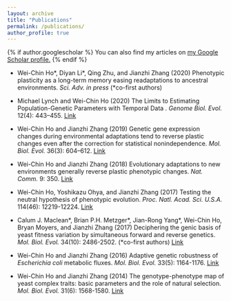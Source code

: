 ```yaml
---
layout: archive
title: "Publications"
permalink: /publications/
author_profile: true
---
```


{% if author.googlescholar %}
  You can also find my articles on <u><a href="{{author.googlescholar}}">my Google Scholar profile</a>.</u>
{% endif %}

* Wei-Chin Ho\*, Diyan Li\*, Qing Zhu, and Jianzhi Zhang (2020) Phenotypic plasticity as a long-term memory easing readaptations to ancestral environments. *Sci. Adv.* *in press* (*co-first authors)

* Michael Lynch and Wei-Chin Ho (2020) The Limits to Estimating Population-Genetic Parameters with Temporal Data . *Genome Biol. Evol.* 12(4): 443–455.
<u><a href="https://doi.org/10.1093/gbe/evaa056">Link</a></u>

* Wei-Chin Ho and Jianzhi Zhang (2019) Genetic gene expression changes during environmental adaptations tend to reverse plastic changes even after the correction for statistical nonindependence. *Mol. Biol. Evol.* 36(3): 604–612.
<u><a href="https://doi.org/10.1093/molbev/msz002">Link</a></u>
  
* Wei-Chin Ho and Jianzhi Zhang (2018) Evolutionary adaptations to new environments generally reverse plastic phenotypic changes. *Nat. Comm.* 9: 350.
<u><a href="https://doi.org/10.1038/s41467-017-02724-5">Link</a></u>

* Wei-Chin Ho, Yoshikazu Ohya, and Jianzhi Zhang (2017) Testing the neutral hypothesis of phenotypic evolution. *Proc. Natl. Acad. Sci. U.S.A.* 114(46): 12219-12224.
<u><a href="https://doi.org/10.1073/pnas.1710351114">Link</a></u>

* Calum J. Maclean\*, Brian P.H. Metzger\*, Jian-Rong Yang\*, Wei-Chin Ho, Bryan Moyers, and Jianzhi Zhang (2017) Deciphering the genic basis of yeast fitness variation by simultaneous forward and reverse genetics. *Mol. Biol. Evol.* 34(10): 2486-2502. (*co-first authors)
<u><a href="https://doi.org/10.1093/molbev/msx151">Link</a></u>

* Wei-Chin Ho and Jianzhi Zhang (2016) Adaptive genetic robustness of *Escherichia coli* metabolic fluxes. *Mol. Biol. Evol.* 33(5): 1164-1176.
<u><a href="https://doi.org/10.1093/molbev/msw002">Link</a></u>

* Wei-Chin Ho and Jianzhi Zhang (2014) The genotype-phenotype map of yeast complex traits: basic parameters and the role of natural selection. *Mol. Biol. Evol.* 31(6): 1568-1580.
<u><a href="https://doi.org/10.1093/molbev/msu131">Link</a></u>
